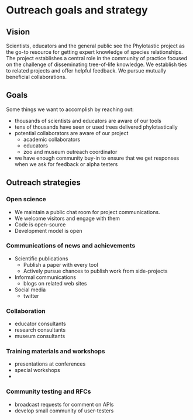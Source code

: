 # Outreach goals and strategy 

## Vision

Scientists, educators and the general public see the Phylotastic project as the go-to resource for getting expert knowledge of species relationships. The project establishes a central role in the community of practice focused on the challenge of disseminating tree-of-life knowledge.  We establish ties to related projects and offer helpful feedback.  We pursue mutually beneficial collaborations.   

## Goals 

Some things we want to accomplish by reaching out:
* thousands of scientists and educators are aware of our tools 
* tens of thousands have seen or used trees delivered phylotastically
* potential collaborators are aware of our project 
   * academic collaborators 
   * educators
   * zoo and museum outreach coordinator
* we have enough community buy-in to ensure that we get responses when we ask for feedback or alpha testers

## Outreach strategies 

### Open science 
* We maintain a public chat room for project communications.   
* We welcome visitors and engage with them 
* Code is open-source
* Development model is open

### Communications of news and achievements
* Scientific publications
   * Publish a paper with every tool
   * Actively pursue chances to publish work from side-projects
* Informal communications
   * blogs on related web sites 
* Social media 
   * twitter 

### Collaboration 
* educator consultants 
* research consultants 
* museum consultants 

### Training materials and workshops 
* presentations at conferences 
* special workshops 
* 

### Community testing and RFCs 
* broadcast requests for comment on APIs
* develop small community of user-testers
